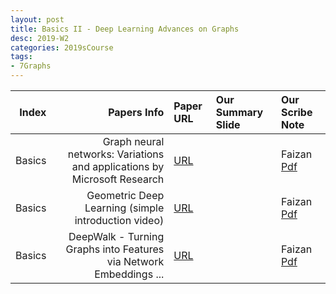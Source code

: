 ```yaml
---
layout: post
title: Basics II - Deep Learning Advances on Graphs 
desc: 2019-W2
categories: 2019sCourse
tags:
- 7Graphs
---
```


| Index | Papers Info | Paper URL| Our Summary Slide |Our Scribe Note |
| -----: | -------------------------------: | :----- | :----- | :----- | 
| Basics| Graph neural networks: Variations and applications   by Microsoft Research  |  [URL](https://www.youtube.com/watch?v=cWIeTMklzNg) |  | Faizan [Pdf]() |
| Basics | Geometric Deep Learning (simple introduction video) |  [URL](https://www.youtube.com/watch?v=D3fnGG7cdjY) |  | Faizan [Pdf]() | 
| Basics | DeepWalk - Turning Graphs into Features via Network Embeddings ...  |  [URL](https://www.youtube.com/watch?v=aZNtHJwfIVg) |  | Faizan [Pdf]() | 
